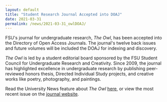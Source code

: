 ```yaml
---
layout: default
title: "Student Research Journal Accepted into DOAJ"
date: 2021-03-31
permalink: /news/2021-03-31_owlDOAJ/
---
```


FSU's journal for undergraduate research, *The Owl*, has been accepted into the Directory of Open Access Journals. The journal's twelve back issues and future volumes will be included the DOAJ for indexing and discovery.

*The Owl* is led by a student editorial board sponsored by the FSU Student Council for Undergraduate Research and Creativity. Since 2009, the journal has highlighted excellence in undergraduate research by publishing peer-reviewed honors thesis, Directed Individual Study projects, and creative works like poetry, photography, and paintings.

Read the University News feature about *The Owl* [here](https://news.fsu.edu/news/2021/04/23/fsu-undergraduate-student-research-journal-accepted-into-directory-of-open-access-journals/), or view the most recent issue on the [journal website](https://journals.flvc.org/owl).
